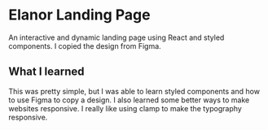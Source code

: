 # Elanor Landing Page




An interactive and dynamic landing page using React and styled components. I copied the design from Figma. 

## What I learned

This was pretty simple, but I was able to learn styled components and how to use Figma to copy a design. I also learned some better ways to make websites responsive. I really like using clamp to make the typography responsive. 


